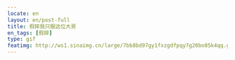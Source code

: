 ```yaml
---
locate: en
layout: en/post-full
title: 假摔我只服这位大哥
en_tags: [假摔]
type: gif
featimg: http://ws1.sinaimg.cn/large/7bb8bd97gy1fxzgdfpqy7g20bo05k4qq.gif
---
```

